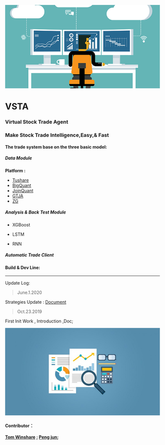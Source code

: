 
![](./DocResources/2.png)
# VSTA
### Virtual Stock Trade Agent

### **Make Stock Trade Intelligence,Easy,& Fast**

#### The trade system base on the three basic model:

##### Data Module


**Platform :**

 * [Tushare](https://tushare.pro/document/2)
 * [BigQuant](https://bigquant.com/docs/)
 * [JoinQuant](https://www.joinquant.com/help/api/help?name=JQData)
 * [GTJA](https://quant.gtja.com/api?f=home&m=memu)
 * [ZG](https://quant.pobo.net.cn/doc?name=api)


##### Analysis & Back Test Module

* XGBoost

* LSTM

* RNN



##### Automatic Trade Client




#### Build & Dev Line:
*****




Update Log:

> June.1.2020

Strategies Update : [Document](./Src/Strategies/README.md)

> Oct.23.2019

First Init Work , Introduction ,Doc;







![](./DocResources/1.jpg)




#### Contributor：

####  [Tom Winshare](https://github.com/OOXXXXOO) ; [Peng jun](https://github.com/ppjun5022);
